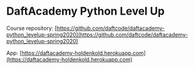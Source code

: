 # DaftAcademy Python Level Up

Course repository:
[https://github.com/daftcode/daftacademy-python_levelup-spring2020](https://github.com/daftcode/daftacademy-python_levelup-spring2020)

App: [https://daftacademy-holdenkold.herokuapp.com](https://daftacademy-holdenkold.herokuapp.com)
